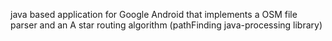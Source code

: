 java based application for Google Android that implements a
OSM file parser and an A star routing algorithm (pathFinding java-processing library)